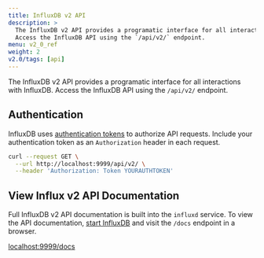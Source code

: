 ```yaml
---
title: InfluxDB v2 API
description: >
  The InfluxDB v2 API provides a programatic interface for all interactions with InfluxDB.
  Access the InfluxDB API using the `/api/v2/` endpoint.
menu: v2_0_ref
weight: 2
v2.0/tags: [api]
---
```


The InfluxDB v2 API provides a programatic interface for all interactions with InfluxDB.
Access the InfluxDB API using the `/api/v2/` endpoint.

## Authentication
InfluxDB uses [authentication tokens](/v2.0/security/tokens/) to authorize API requests.
Include your authentication token as an `Authorization` header in each request.

```sh
curl --request GET \
  --url http://localhost:9999/api/v2/ \
  --header 'Authorization: Token YOURAUTHTOKEN'
```

## View Influx v2 API Documentation
Full InfluxDB v2 API documentation is built into the `influxd` service.
To view the API documentation, [start InfluxDB](/v2.0/get-started/#start-influxdb)
and visit the `/docs` endpoint in a browser.

<a class="btn" href="http://localhost:9999/docs" target="\_blank">localhost:9999/docs</a>
